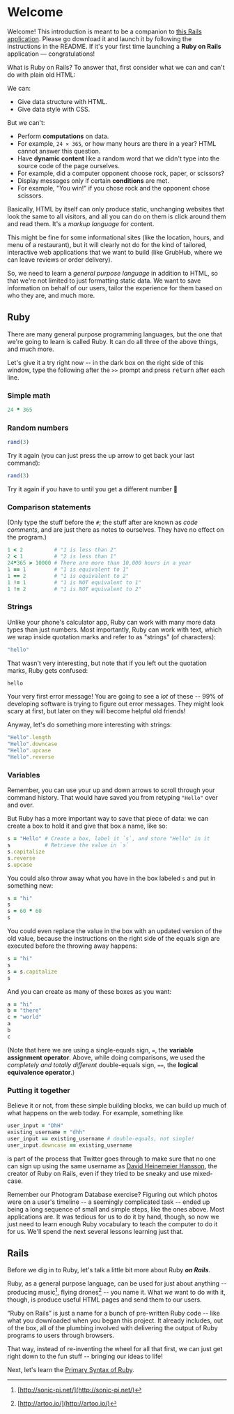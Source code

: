 # Welcome

Welcome! This introduction is meant to be a companion to [this Rails application](https://github.com/firstdraft/ruby_intro). Please go download it and launch it by following the instructions in the README. If it's your first time launching a **Ruby on Rails** application — congratulations!

What is Ruby on Rails? To answer that, first consider what we can and can't do with plain old HTML:

We can:

 - Give data structure with HTML.
 - Give data style with CSS.

But we can't:

 - Perform **computations** on data.
  - For example, `24 × 365`, or how many hours are there in a year? HTML cannot answer this question.
 - Have **dynamic content** like a random word that we didn't type into the source code of the page ourselves.
  - For example, did a computer opponent choose rock, paper, or scissors?
 - Display messages only if certain **conditions** are met.
  - For example, "You win!" if you chose rock and the opponent chose scissors.

Basically, HTML by itself can only produce static, unchanging websites that look the same to all visitors, and all you can do on them is click around them and read them. It's a *markup language* for content.

This might be fine for some informational sites (like the location, hours, and menu of a restaurant), but it will clearly not do for the kind of tailored, interactive web applications that we want to build (like GrubHub, where we can leave reviews or order delivery).

So, we need to learn a *general purpose language* in addition to HTML, so that we're not limited to just formatting static data. We want to save information on behalf of our users, tailor the experience for them based on who they are, and much more.

## Ruby

There are many general purpose programming languages, but the one that we're going to learn is called Ruby. It can do all three of the above things, and much more.

Let's give it a try right now -- in the dark box on the right side of this window, type the following after the `>>` prompt and press <kbd>return</kbd> after each line.

### Simple math

```ruby
24 * 365
```

### Random numbers

```ruby
rand(3)
```

Try it again  (you can just press the up arrow to get back your last command):

```ruby
rand(3)
```

Try it again if you have to until you get a different number 🎲

### Comparison statements

(Only type the stuff before the `#`; the stuff after are known as *code comments*, and are just there as notes to ourselves. They have no effect on the program.)

```ruby
1 < 2          # "1 is less than 2"
2 < 1          # "2 is less than 1"
24*365 > 10000 # There are more than 10,000 hours in a year
1 == 1         # "1 is equivalent to 1"
1 == 2         # "1 is equivalent to 2"
1 != 1         # "1 is NOT equivalent to 1"
1 != 2         # "1 is NOT equivalent to 2"
```

### Strings

Unlike your phone's calculator app, Ruby can work with many more data types than just numbers. Most importantly, Ruby can work with text, which we wrap inside quotation marks and refer to as "strings" (of characters):

```ruby
"hello"
```

That wasn't very interesting, but note that if you left out the quotation marks, Ruby gets confused:

```ruby
hello
```

Your very first error message! You are going to see a *lot* of these -- 99% of developing software is trying to figure out error messages. They might look scary at first, but later on they will become helpful old friends!

Anyway, let's do something more interesting with strings:

```ruby
"Hello".length
"Hello".downcase
"Hello".upcase
"Hello".reverse
```

### Variables

Remember, you can use your up and down arrows to scroll through your command history. That would have saved you from retyping `"Hello"` over and over.

But Ruby has a more important way to save that piece of data: we can create a box to hold it and give that box a name, like so:

```ruby
s = "Hello" # Create a box, label it `s`, and store "Hello" in it
s           # Retrieve the value in `s`
s.capitalize
s.reverse
s.upcase
```

You could also throw away what you have in the box labeled `s` and put in something new:

```ruby
s = "hi"
s
s = 60 * 60
s
```

You could even replace the value in the box with an updated version of the old value, because the instructions on the right side of the equals sign are executed before the throwing away happens:

```ruby
s = "hi"
s
s = s.capitalize
s
```

And you can create as many of these boxes as you want:

```ruby
a = "hi"
b = "there"
c = "world"
a
b
c
```

(Note that here we are using a single-equals sign, `=`, the **variable assignment operator**. Above, while doing comparisons, we used the *completely and totally different* double-equals sign, `==`, the **logical equivalence operator**.)

### Putting it together

Believe it or not, from these simple building blocks, we can build up much of what happens on the web today. For example, something like

```ruby
user_input = "DhH"
existing_username = "dhh"
user_input == existing_username # double-equals, not single!
user_input.downcase == existing_username
```

is part of the process that Twitter goes through to make sure that no one can sign up using the same username as [David Heinemeier Hansson](https://twitter.com/dhh), the creator of Ruby on Rails, even if they tried to be sneaky and use mixed-case.

Remember our Photogram Database exercise? Figuring out which photos were on a user's timeline -- a seemingly complicated task -- ended up being a long sequence of small and simple steps, like the ones above. Most applications are. It was tedious for us to do it by hand, though, so now we just need to learn enough Ruby vocabulary to teach the computer to do it for us. We'll spend the next several lessons learning just that.

## Rails

Before we dig in to Ruby, let's talk a little bit more about Ruby ***on Rails***.

Ruby, as a general purpose language, can be used for just about anything -- producing music[^1], flying drones[^2] -- you name it. What *we* want to do with it, though, is produce useful HTML pages and send them to our users.

“Ruby on Rails” is just a name for a bunch of pre-written Ruby code -- like what you downloaded when you began this project. It already includes, out of the box, all of the plumbing involved with delivering the output of Ruby programs to users through browsers.

That way, instead of re-inventing the wheel for all that first, we can just get right down to the fun stuff -- bringing our ideas to life!

Next, let's learn the [Primary Syntax of Ruby](primary-syntax.md).

[^1]: [http://sonic-pi.net/](http://sonic-pi.net/)

[^2]: [http://artoo.io/](http://artoo.io/)
